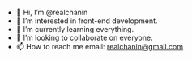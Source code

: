- 👋 Hi, I’m @realchanin
- 👀 I’m interested in front-end development.
- 🌱 I’m currently learning everything.
- 💞️ I’m looking to collaborate on everyone.
- 📫 How to reach me email: realchanin@gmail.com

<!---
realchanin/realchanin is a ✨ special ✨ repository because its `README.md` (this file) appears on your GitHub profile.
You can click the Preview link to take a look at your changes.
--->
